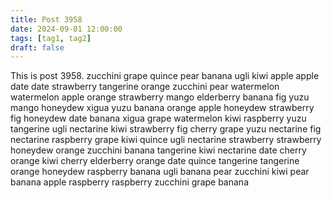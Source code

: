 ```yaml
---
title: Post 3958
date: 2024-09-01 12:00:00
tags: [tag1, tag2]
draft: false
---
```

This is post 3958.
zucchini
grape
quince
pear
banana
ugli
kiwi
apple
apple
date
date
strawberry
tangerine
orange
zucchini
pear
watermelon
watermelon
apple
orange
strawberry
mango
elderberry
banana
fig
yuzu
mango
honeydew
xigua
yuzu
banana
orange
apple
honeydew
strawberry
fig
honeydew
date
banana
xigua
grape
watermelon
kiwi
raspberry
yuzu
tangerine
ugli
nectarine
kiwi
strawberry
fig
cherry
grape
yuzu
nectarine
fig
nectarine
raspberry
grape
kiwi
quince
ugli
nectarine
strawberry
strawberry
honeydew
orange
zucchini
banana
tangerine
kiwi
nectarine
date
cherry
orange
kiwi
cherry
elderberry
orange
date
quince
tangerine
tangerine
orange
honeydew
raspberry
banana
ugli
banana
pear
zucchini
kiwi
pear
banana
apple
raspberry
raspberry
zucchini
grape
banana
